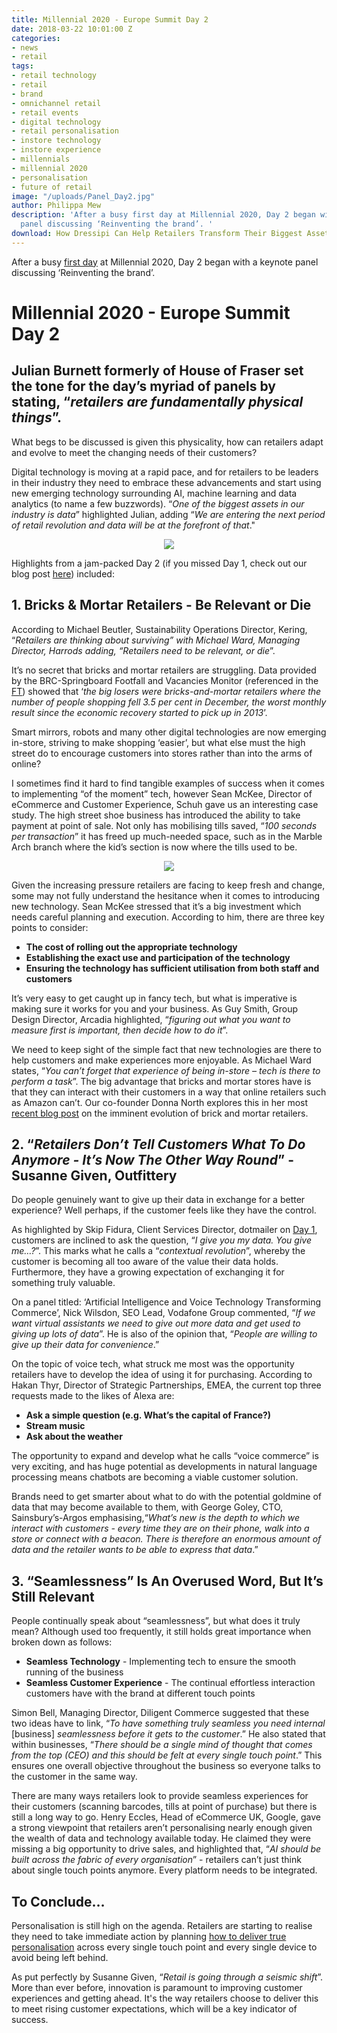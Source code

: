 ```yaml
---
title: Millennial 2020 - Europe Summit Day 2
date: 2018-03-22 10:01:00 Z
categories:
- news
- retail
tags:
- retail technology
- retail
- brand
- omnichannel retail
- retail events
- digital technology
- retail personalisation
- instore technology
- instore experience
- millennials
- millennial 2020
- personalisation
- future of retail
image: "/uploads/Panel_Day2.jpg"
author: Philippa Mew
description: 'After a busy first day at Millennial 2020, Day 2 began with a keynote
  panel discussing ‘Reinventing the brand’. '
download: How Dressipi Can Help Retailers Transform Their Biggest Asset
---
```


After a busy [first day](https://dressipi.com/blog/millennial-2020-europe-summit-day-1/) at Millennial 2020, Day 2 began with a keynote panel discussing ‘Reinventing the brand’. 

# Millennial 2020 - Europe Summit Day 2

## Julian Burnett formerly of House of Fraser set the tone for the day’s myriad of panels by stating, “*retailers are fundamentally physical things*”. 

What begs to be discussed is given this physicality, how can retailers adapt and evolve to meet the changing needs of their customers? 

Digital technology is moving at a rapid pace, and for retailers to be leaders in their industry they need to embrace these advancements and start using new emerging technology surrounding AI, machine learning and data analytics (to name a few buzzwords). “*One of the biggest assets in our industry is data*” highlighted Julian, adding “*We are entering the next period of retail revolution and data will be at the forefront of that*." 

<p style="text-align:center"><img style="margin-left: 0px" src ="/uploads/day-2-panel_keynote.jpg"/></p>

Highlights from a jam-packed Day 2 (if you missed Day 1, check out our blog post [here](dressipi.com/blog/millennial-2020-europe-summit-day-1/)) included:

## 1. Bricks & Mortar Retailers - Be Relevant or Die

According to Michael Beutler, Sustainability Operations Director, Kering, “*Retailers are thinking about surviving” with Michael Ward, Managing Director, Harrods adding, “Retailers need to be relevant, or die*”.

It’s no secret that bricks and mortar retailers are struggling. Data provided by the BRC-Springboard Footfall and Vacancies Monitor (referenced in the [FT](https://www.ft.com/content/cfda2374-f7be-11e7-8715-e94187b3017e)) showed that ‘*the big losers were bricks-and-mortar retailers where the number of people shopping fell 3.5 per cent in December, the worst monthly result since the economic recovery started to pick up in 2013*’.

Smart mirrors, robots and many other digital technologies are now emerging in-store, striving to make shopping ‘easier’, but what else must the high street do to encourage customers into stores rather than into the arms of online? 

I sometimes find it hard to find tangible examples of success when it comes to implementing “of the moment” tech, however Sean McKee, Director of eCommerce and Customer Experience, Schuh gave us an interesting case study. The high street shoe business has introduced the ability to take payment at point of sale. Not only has mobilising tills saved, “*100 seconds per transaction*” it has freed up much-needed space, such as in the Marble Arch branch where the kid’s section is now where the tills used to be.

<p style="text-align:center"><img style="margin-left: 0px" src ="/uploads/day-2-panel_keynote_2.jpg"/></p>

Given the increasing pressure retailers are facing to keep fresh and change, some may not fully understand the hesitance when it comes to introducing new technology. Sean McKee stressed that it’s a big investment which needs careful planning and execution. According to him, there are three key points to consider:

* **The cost of rolling out the appropriate technology**
* **Establishing the exact use and participation of the technology**
* **Ensuring the technology has sufficient utilisation from both staff and customers**

It’s very easy to get caught up in fancy tech, but what is imperative is making sure it works for you and your business. As Guy Smith, Group Design Director, Arcadia highlighted, “*figuring out what you want to measure first is important, then decide how to do it*”. 

We need to keep sight of the simple fact that new technologies are there to help customers and make experiences more enjoyable. As Michael Ward states, “*You can’t forget that experience of being in-store – tech is there to perform a task*”. The big advantage that bricks and mortar stores have is that they can interact with their customers in a way that online retailers such as Amazon can’t. Our co-founder Donna North explores this in her most [recent blog post](https://dressipi.com/blog/new-phase-of-retail-evolution-bricks-and-mortar-retailers/) on the imminent evolution of brick and mortar retailers.


## 2. “*Retailers Don’t Tell Customers What To Do Anymore - It’s Now The Other Way Round*” - Susanne Given, Outfittery

Do people genuinely want to give up their data in exchange for a better experience? Well perhaps, if the customer feels like they have the control.

As highlighted by Skip Fidura, Client Services Director, dotmailer on [Day 1](dressipi.com/blog/millennial-2020-europe-summit-day-1/), customers are inclined to ask the question, “*I give you my data. You give me…?*”. This marks what he calls a “*contextual revolution*”, whereby the customer is becoming all too aware of the value their data holds. Furthermore, they have a growing expectation of exchanging it for something truly valuable.

On a panel titled: ‘Artificial Intelligence and Voice Technology Transforming Commerce’, Nick Wilsdon, SEO Lead, Vodafone Group commented, “*If we want virtual assistants we need to give out more data and get used to giving up lots of data*”. He is also of the opinion that, “*People are willing to give up their data for convenience*.” 

On the topic of voice tech, what struck me most was the opportunity retailers have to develop the idea of using it for purchasing. According to Hakan Thyr, Director of Strategic Partnerships, EMEA, the current top three requests made to the likes of Alexa are:

* **Ask a simple question (e.g. What’s the capital of France?)**
* **Stream music**
* **Ask about the weather**

The opportunity to expand and develop what he calls “voice commerce” is very exciting, and has huge potential as developments in natural language processing means chatbots are becoming a viable customer solution.

Brands need to get smarter about what to do with the potential goldmine of data that may become available to them, with George Goley, CTO, Sainsbury’s-Argos emphasising,“*What’s new is the depth to which we interact with customers - every time they are on their phone, walk into a store or connect with a beacon. There is therefore an enormous amount of data and the retailer wants to be able to express that data*.” 

## 3. “Seamlessness” Is An Overused Word, But It’s Still Relevant 

People continually speak about “seamlessness”, but what does it truly mean? Although used too frequently, it still holds great importance when broken down as follows:

* **Seamless Technology** - Implementing tech to ensure the smooth running of the business 
* **Seamless Customer Experience** - The continual effortless interaction customers have with the brand at different touch points

Simon Bell, Managing Director, Diligent Commerce suggested that these two ideas have to link, “*To have something truly seamless you need internal* [business] *seamlessness before it gets to the customer*.” He also stated that within businesses, “*There should be a single mind of thought that comes from the top (CEO) and this should be felt at every single touch point*.” This ensures one overall objective throughout the business so everyone talks to the customer in the same way.

There are many ways retailers look to provide seamless experiences for their customers (scanning barcodes, tills at point of purchase) but there is still a long way to go. Henry Eccles, Head of eCommerce UK, Google, gave a strong viewpoint that retailers aren’t personalising nearly enough given the wealth of data and technology available today. He claimed they were missing a big opportunity to drive sales, and highlighted that, “*AI should be built across the fabric of every organisation*” - retailers can’t just think about single touch points anymore. Every platform needs to be integrated.

## To Conclude…

Personalisation is still high on the agenda. Retailers are starting to realise they need to take immediate action by planning [how to deliver true personalisation](https://dressipi.com/how-to-deliver-true-personalisation/) across every single touch point and every single device to avoid being left behind. 

As put perfectly by Susanne Given, “*Retail is going through a seismic shift*”. More than ever before, innovation is paramount to improving customer experiences and getting ahead. It's the way retailers choose to deliver this to meet rising customer expectations, which will be a key indicator of success. 
